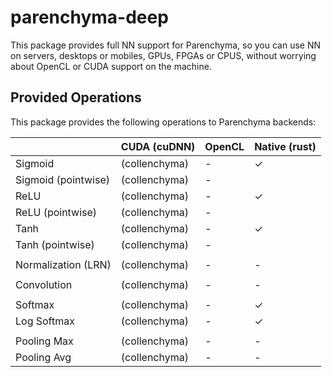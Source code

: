 # parenchyma-deep

This package provides full NN support for Parenchyma, so you can use NN on servers, desktops or 
mobiles, GPUs, FPGAs or CPUS, without worrying about OpenCL or CUDA support on the machine.

## Provided Operations

This package provides the following operations to Parenchyma backends:

|                       | CUDA (cuDNN)  | OpenCL    | Native (rust) |
|---                    |---            |---        |---            |
| Sigmoid               | (collenchyma) | -         | ✓             |
| Sigmoid (pointwise)   | (collenchyma) | -         |               |
| ReLU                  | (collenchyma) | -         | ✓             |
| ReLU (pointwise)      | (collenchyma) | -         |               |
| Tanh                  | (collenchyma) | -         | ✓             |
| Tanh (pointwise)      | (collenchyma) | -         |               |
|                       |               |           |               |
| Normalization (LRN)   | (collenchyma) | -         | -             |
|                       |               |           |               |
| Convolution           | (collenchyma) | -         | -             |
|                       |               |           |               |
| Softmax               | (collenchyma) | -         | ✓             |
| Log Softmax           | (collenchyma) | -         | ✓             |
|                       |               |           |               |
| Pooling Max           | (collenchyma) | -         | -             |
| Pooling Avg           | (collenchyma) | -         | -             |